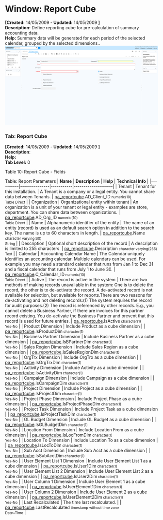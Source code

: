 # Window: Report Cube

**[Created:** 14/05/2009 - **Updated:** 14/05/2009 **]**  
**Description:** Define reporting cube for pre-calculation of summary accounting data.  
**Help:** Summary data will be generated for each period of the selected calendar, grouped by the selected dimensions..  
![](/img/docs/manual/ReportCube-Window_iDempiere_v12.0.0.png)

### Tab: Report Cube

**[Created:** 14/05/2009 - **Updated:** 14/05/2009 **]**   
**Description:**   
**Help:**   
**Tab Level:** 0

Table 10: Report Cube - Fields 

Table: Report Parameters
| **Name** | **Description** | **Help** | **Technical Info** |
|----------|---------------|-----------|--------------------|
| Tenant | Tenant for this installation. | A Tenant is a company or a legal entity. You cannot share data between Tenants. | [pa_reportcube](https://idempiere-schemaspy.muriloht.com/adempiere/tables/pa_reportcube.html).AD_Client_ID<small> numeric(10) <br/> Table Direct</small> | 
| Organization | Organizational entity within tenant | An organization is a unit of your tenant or legal entity - examples are store, department. You can share data between organizations. | [pa_reportcube](https://idempiere-schemaspy.muriloht.com/adempiere/tables/pa_reportcube.html).AD_Org_ID<small> numeric(10) <br/> Table Direct</small> | 
| Name | Alphanumeric identifier of the entity | The name of an entity (record) is used as an default search option in addition to the search key. The name is up to 60 characters in length. | [pa_reportcube](https://idempiere-schemaspy.muriloht.com/adempiere/tables/pa_reportcube.html).Name<small> character varying(60) <br/> String</small> | 
| Description | Optional short description of the record | A description is limited to 255 characters. | [pa_reportcube](https://idempiere-schemaspy.muriloht.com/adempiere/tables/pa_reportcube.html).Description<small> character varying(255) <br/> Text</small> | 
| Calendar | Accounting Calendar Name | The Calendar uniquely identifies an accounting calendar.  Multiple calendars can be used.  For example you may need a standard calendar that runs from Jan 1 to Dec 31 and a fiscal calendar that runs from July 1 to June 30. | [pa_reportcube](https://idempiere-schemaspy.muriloht.com/adempiere/tables/pa_reportcube.html).C_Calendar_ID<small> numeric(10) <br/> Table Direct</small> | 
| Active | The record is active in the system | There are two methods of making records unavailable in the system: One is to delete the record, the other is to de-activate the record. A de-activated record is not available for selection, but available for reports.There are two reasons for de-activating and not deleting records:(1) The system requires the record for audit purposes.(2) The record is referenced by other records. E.g., you cannot delete a Business Partner, if there are invoices for this partner record existing. You de-activate the Business Partner and prevent that this record is used for future entries. | [pa_reportcube](https://idempiere-schemaspy.muriloht.com/adempiere/tables/pa_reportcube.html).IsActive<small> character(1) <br/> Yes-No</small> | 
| Product Dimension | Include Product as a cube dimension |  | [pa_reportcube](https://idempiere-schemaspy.muriloht.com/adempiere/tables/pa_reportcube.html).IsProductDim<small> character(1) <br/> Yes-No</small> | 
| Business Partner Dimension | Include Business Partner as a cube dimension |  | [pa_reportcube](https://idempiere-schemaspy.muriloht.com/adempiere/tables/pa_reportcube.html).IsBPartnerDim<small> character(1) <br/> Yes-No</small> | 
| Sales Region Dimension | Include Sales Region as a cube dimension |  | [pa_reportcube](https://idempiere-schemaspy.muriloht.com/adempiere/tables/pa_reportcube.html).IsSalesRegionDim<small> character(1) <br/> Yes-No</small> | 
| OrgTrx Dimension | Include OrgTrx as a cube dimension |  | [pa_reportcube](https://idempiere-schemaspy.muriloht.com/adempiere/tables/pa_reportcube.html).IsOrgTrxDim<small> character(1) <br/> Yes-No</small> | 
| Activity Dimension | Include Activity as a cube dimension |  | [pa_reportcube](https://idempiere-schemaspy.muriloht.com/adempiere/tables/pa_reportcube.html).IsActivityDim<small> character(1) <br/> Yes-No</small> | 
| Campaign Dimension | Include Campaign as a cube dimension |  | [pa_reportcube](https://idempiere-schemaspy.muriloht.com/adempiere/tables/pa_reportcube.html).IsCampaignDim<small> character(1) <br/> Yes-No</small> | 
| Project Dimension | Include Project as a cube dimension |  | [pa_reportcube](https://idempiere-schemaspy.muriloht.com/adempiere/tables/pa_reportcube.html).IsProjectDim<small> character(1) <br/> Yes-No</small> | 
| Project Phase  Dimension | Include Project Phase as a cube dimension |  | [pa_reportcube](https://idempiere-schemaspy.muriloht.com/adempiere/tables/pa_reportcube.html).IsProjectPhaseDim<small> character(1) <br/> Yes-No</small> | 
| Project Task  Dimension | Include Project Task as a cube dimension |  | [pa_reportcube](https://idempiere-schemaspy.muriloht.com/adempiere/tables/pa_reportcube.html).IsProjectTaskDim<small> character(1) <br/> Yes-No</small> | 
| GL Budget Dimension | Include GL Budget as a cube dimension |  | [pa_reportcube](https://idempiere-schemaspy.muriloht.com/adempiere/tables/pa_reportcube.html).IsGLBudgetDim<small> character(1) <br/> Yes-No</small> | 
| Location From Dimension | Include Location From as a cube dimension |  | [pa_reportcube](https://idempiere-schemaspy.muriloht.com/adempiere/tables/pa_reportcube.html).IsLocFromDim<small> character(1) <br/> Yes-No</small> | 
| Location To  Dimension | Include Location To as a cube dimension |  | [pa_reportcube](https://idempiere-schemaspy.muriloht.com/adempiere/tables/pa_reportcube.html).IsLocToDim<small> character(1) <br/> Yes-No</small> | 
| Sub Acct Dimension | Include Sub Acct as a cube dimension |  | [pa_reportcube](https://idempiere-schemaspy.muriloht.com/adempiere/tables/pa_reportcube.html).IsSubAcctDim<small> character(1) <br/> Yes-No</small> | 
| User Element List 1 Dimension | Include User Element List 1 as a cube dimension |  | [pa_reportcube](https://idempiere-schemaspy.muriloht.com/adempiere/tables/pa_reportcube.html).IsUser1Dim<small> character(1) <br/> Yes-No</small> | 
| User Element List 2 Dimension | Include User Element List 2 as a cube dimension |  | [pa_reportcube](https://idempiere-schemaspy.muriloht.com/adempiere/tables/pa_reportcube.html).IsUser2Dim<small> character(1) <br/> Yes-No</small> | 
| User Column 1 Dimension | Include User Element 1 as a cube dimension |  | [pa_reportcube](https://idempiere-schemaspy.muriloht.com/adempiere/tables/pa_reportcube.html).IsUserElement1Dim<small> character(1) <br/> Yes-No</small> | 
| User Column 2 Dimension | Include User Element 2 as a cube dimension |  | [pa_reportcube](https://idempiere-schemaspy.muriloht.com/adempiere/tables/pa_reportcube.html).IsUserElement2Dim<small> character(1) <br/> Yes-No</small> | 
| Last Recalculated | The time last recalculated. |  | [pa_reportcube](https://idempiere-schemaspy.muriloht.com/adempiere/tables/pa_reportcube.html).LastRecalculated<small> timestamp without time zone <br/> Date+Time</small> | 


